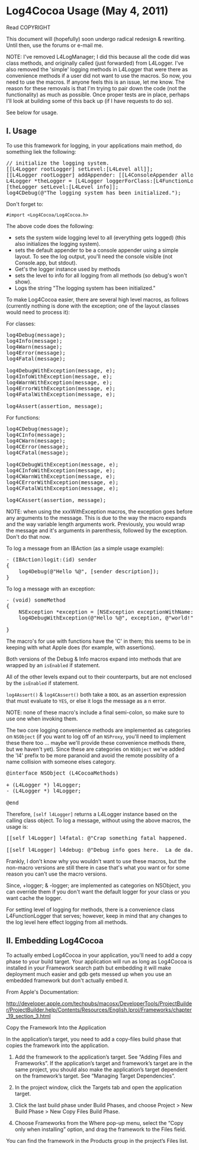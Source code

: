 # Log4Cocoa Usage (May 4, 2011)
Read COPYRIGHT

This document will (hopefully) soon undergo radical redesign & rewriting.  Until then, use the forums or e-mail me.

NOTE: I've removed L4LogManager;  I did this because all the code did was class methods, and originally called (just forwarded) from L4Logger.  I've also removed the 'simple' logging methods in L4Logger that were there as convenience methods if a user did not want to use the macros.  So now, you need to use the macros.  If anyone feels this is an issue, let me know.  The reason for these removals is that I'm trying to pair down the code (not the functionality) as much as possible.  Once proper tests are in place, perhaps I'll look at building some of this back up (if I have requests to do so).

See below for usage.

## I. Usage
To use this framework for logging, in your applications main method, do something liek the following:

<pre>
// initialize the logging system.
[[L4Logger rootLogger] setLevel:[L4Level all]];
[[L4Logger rootLogger] addAppender: [[L4ConsoleAppender alloc] initTarget:YES withLayout: [L4Layout simpleLayout]]];
L4Logger *theLogger = [L4Logger loggerForClass:[L4FunctionLogger class]];
[theLogger setLevel:[L4Level info]];
log4CDebug(@"The logging system has been initialized.");
</pre>

Don't forget to:

`#import <Log4Cocoa/Log4Cocoa.h>`

The above code does the following:
* sets the system wide logging level to all (everything gets logged) (this also initializes the logging system).
* sets the default appender to be a console appender using a simple layout.  To see the log output, you'll need the console visible (not Console.app, but stdout).
* Get's the logger instance used by methods
* sets the level to info for all logging from all methods (so debug's won't show).
* Logs the string "The logging system has been initialized."


To make Log4Cocoa easier, there are several high level macros, as follows (currently nothing is done with the exception; one of the layout classes would need to process it):

For classes:

<pre>
log4Debug(message);
log4Info(message);
log4Warn(message);
log4Error(message);
log4Fatal(message);

log4DebugWithException(message, e);
log4InfoWithException(message, e);
log4WarnWithException(message, e);
log4ErrorWithException(message, e);
log4FatalWithException(message, e);

log4Assert(assertion, message);
</pre>

For functions:

<pre>
log4CDebug(message);
log4CInfo(message);
log4CWarn(message);
log4CError(message);
log4CFatal(message);

log4CDebugWithException(message, e);
log4CInfoWithException(message, e);
log4CWarnWithException(message, e);
log4CErrorWithException(message, e);
log4CFatalWithException(message, e);

log4CAssert(assertion, message);
</pre>

NOTE: when using the xxxWithException macros, the exception goes before any arguments to the message.  This is due to the way the macro expands and the way variable length arguments work.  Previously, you would wrap the message and it's arguments in parenthesis, followed by the exception.  Don't do that now.

To log a message from an IBAction (as a simple usage example):

<pre>
- (IBAction)logit:(id) sender
{
	log4Debug(@"Hello %@", [sender description]);
}
</pre>

To log a message with an exception:

<pre>
- (void) someMethod
{
	NSException *exception = [NSException exceptionWithName:@"Foo" reason:@"Bar" userInfo:nil];
	log4DebugWithException(@"Hello %@", exception, @"world!");

}
</pre>


The macro's for use with functions have the 'C' in them; this seems to be in keeping with what Apple does (for example, with assertions).

Both versions of the Debug & Info macros expand into methods that are wrapped by an `isEnabled` if statement.

All of the other levels expand out to their counterparts, but are not enclosed by the `isEnabled` if statement.

`log4Assert()` & `log4CAssert()` both take a `BOOL` as an assertion expression that must evaluate to `YES`, or else it logs the message as a n error.

NOTE: none of these macro's include a final semi-colon, so make sure to use one when invoking them.

The two core logging convenience methods are implemented as categories on `NSObject` (if you want to log off of an `NSProxy`, you'll need to implement these there too ... maybe we'll provide these convenience methods there, but we haven't yet).  Since these are categories on `NSObject` we've added the 'l4' prefix to be more paranoid and avoid the remote possiblity of a name collision with someone elses category.

<pre>
@interface NSObject (L4CocoaMethods)

+ (L4Logger *) l4Logger;
- (L4Logger *) l4Logger;

@end
</pre>

Therefore, `[self l4Logger]` returns a L4Logger instance based on the calling class object.  To log a message, without using the above macros, the usage is: 

<pre>
[[self l4Logger] l4fatal: @"Crap something fatal happened.  You're screwed.  Game Over."];

[[self l4Logger] l4debug: @"Debug info goes here.  La de da.  All the King's horses & all the kings men couldn't put Humpty Dumpty back together again."];
</pre>

Frankly, I don't know why you wouldn't want to use these macros, but the non-macro versions are still there in case that's what you want or for some reason you can't use the macro versions.

Since, +logger; & -logger; are implemented as categories on NSObject, you can override them if you don't want the default logger for your class or you want cache the logger.

For setting level of logging for methods, there is a convenience class L4FunctionLogger that serves; however, keep in mind that any changes to the log level here effect logging from all methods.

## II. Embedding Log4Cocoa

To actually embed Log4Cocoa in your application, you'll need to add a copy phase to your build target.  Your application will run as long as Log4Cocoa is installed in your Framework search path but embedding it will make deployment much easier and gdb gets messed up when you use an embedded framework but don't actually embed it.

From Apple's Documentation: 

http://developer.apple.com/techpubs/macosx/DeveloperTools/ProjectBuilder/ProjectBuilder.help/Contents/Resources/English.lproj/Frameworks/chapter_19_section_3.html

Copy the Framework Into the Application

In the application’s target, you need to add a copy-files build phase that copies the framework into the application.


1. Add the framework to the application’s target. See “Adding Files and Frameworks”. If the application’s target and framework’s target are in the same project, you should also make the application’s target dependent on the framework’s target. See “Managing Target Dependencies”.

2. In the project window, click the Targets tab and open the application target.

3. Click the last build phase under Build Phases, and choose Project > New Build Phase > New Copy Files Build Phase.

4. Choose Frameworks from the Where pop-up menu, select the “Copy only when installing” option, and drag the framework to the Files field.

You can find the framework in the Products group in the project’s Files list.


